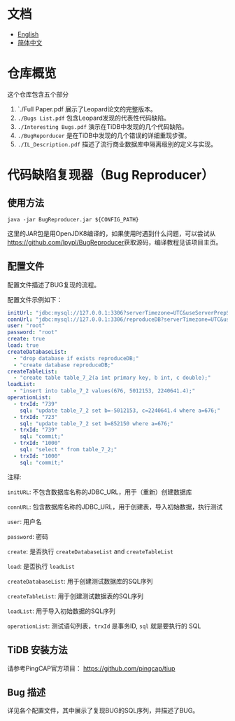 # 文档  

- [English](/README.md)  
- [简体中文](/README_CN.md)  

# 仓库概览

这个仓库包含五个部分

1. `./Full Paper.pdf 展示了Leopard论文的完整版本。
2. `./Bugs List.pdf` 包含Leopard发现的代表性代码缺陷。
3. `./Interesting Bugs.pdf` 演示在TiDB中发现的几个代码缺陷。
4. `./BugReporducer` 是在TiDB中发现的几个错误的详细重现步骤。
5. `./IL_Description.pdf` 描述了流行商业数据库中隔离级别的定义与实现。

# 代码缺陷复现器（Bug Reproducer）

## 使用方法
```
java -jar BugReproducer.jar ${CONFIG_PATH}
```

这里的JAR包是用OpenJDK8编译的，如果使用时遇到什么问题，可以尝试从<https://github.com/lpypl/BugReproducer>获取源码，编译教程见该项目主页。


## 配置文件  
配置文件描述了BUG复现的流程。    

配置文件示例如下：

```yml
initUrl: "jdbc:mysql://127.0.0.1:3306?serverTimezone=UTC&useServerPrepStmts=true&cachePrepStmts=true"
connUrl: "jdbc:mysql://127.0.0.1:3306/reproduceDB?serverTimezone=UTC&useServerPrepStmts=true&cachePrepStmts=true"
user: "root"
password: "root"
create: true
load: true
createDatabaseList:
  - "drop database if exists reproduceDB;"
  - "create database reproduceDB;"
createTableList:
  - "create table table_7_2(a int primary key, b int, c double);"
loadList:
  - "insert into table_7_2 values(676, 5012153, 2240641.4);"
operationList:
  - trxId: "739"
    sql: "update table_7_2 set b=-5012153, c=2240641.4 where a=676;"
  - trxId: "723"
    sql: "update table_7_2 set b=852150 where a=676;"
  - trxId: "739"
    sql: "commit;"
  - trxId: "1000"
    sql: "select * from table_7_2;"
  - trxId: "1000"
    sql: "commit;"
```

注释:  

`initURL`: 不包含数据库名称的JDBC_URL，用于（重新）创建数据库  

`connURL`: 包含数据库名称的JDBC_URL，用于创建表，导入初始数据，执行测试  

`user`: 用户名  

`password`: 密码  

`create`: 是否执行 `createDatabaseList` and `createTableList`  

`load`: 是否执行 `loadList`  

`createDatabaseList`: 用于创建测试数据库的SQL序列  

`createTableList`: 用于创建测试数据表的SQL序列

`loadList`: 用于导入初始数据的SQL序列  

`operationList`: 测试语句列表，`trxId` 是事务ID, `sql` 就是要执行的 SQL  


## TiDB 安装方法  

请参考PingCAP官方项目： <https://github.com/pingcap/tiup>  

## Bug 描述  

详见各个配置文件，其中展示了复现BUG的SQL序列，并描述了BUG。  